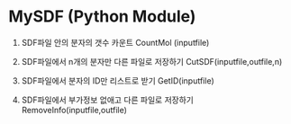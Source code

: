 # MySDF (Python Module)

1. SDF파일 안의 분자의 갯수 카운트
CountMol (inputfile)

2. SDF파일에서 n개의 분자만 다른 파일로 저장하기
CutSDF(inputfile,outfile,n)

3. SDF파일에서 분자의 ID만 리스트로 받기
GetID(inputfile)

4. SDF파일에서 부가정보 없애고 다른 파일로 저장하기
RemoveInfo(inputfile,outfile)

